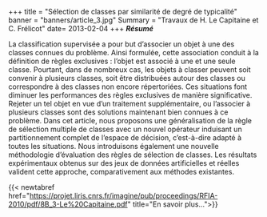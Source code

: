 +++
title = "Sélection de classes par similarité de degré de typicalité"
banner = "banners/article_3.jpg"
Summary = "Travaux de H. Le Capitaine et C. Frélicot"
date= 2013-02-04
+++
***Résumé***

La classification supervisée a pour but d’associer un objet à une des classes connues du problème. Ainsi formulée, cette association conduit à la définition de règles exclusives : l’objet est associé à une et une seule classe. Pourtant, dans de nombreux cas, les objets à classer peuvent soit convenir à plusieurs classes, soit être distribuées autour des classes ou correspondre à des classes non encore répertoriées. Ces situations font diminuer les performances des règles exclusives de manière significative. Rejeter un tel objet en vue d’un traitement supplémentaire, ou l’associer à plusieurs classes sont des solutions maintenant bien connues à ce problème. Dans cet article, nous proposons une généralisation de la règle de sélection multiple de classes avec un nouvel opérateur induisant un partitionnement complet de l’espace de décision, c’est-à-dire adapté à toutes les situations. Nous introduisons également une nouvelle méthodologie d’évaluation des règles de sélection de classes. Les résultats expérimentaux obtenus sur des jeux de données artificielles et réelles valident cette approche, comparativement aux méthodes existantes.

{{< newtabref  href="https://projet.liris.cnrs.fr/imagine/pub/proceedings/RFIA-2010/pdf/8B_3-Le%20Capitaine.pdf" title="En savoir plus...">}}
